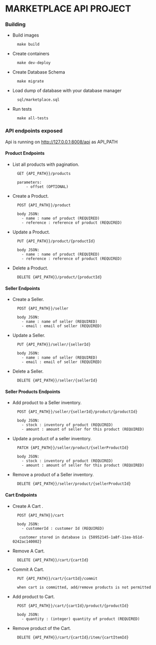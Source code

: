# MARKETPLACE API PROJECT


### Building 

- Build images

        make build
        
- Create containers

        make dev-deploy
        
- Create Database Schema
  
        make migrate   
          
- Load dump of database with your database manager

        sql/marketplace.sql

- Run tests

        make all-tests


### API endpoints exposed  

Api is running on http://127.0.0.1:8008/api as API_PATH

#### Product Endpoints

- List all products with pagination.
        
        GET {API_PATH}}/products
        
        parameters: 
            - offset (OPTIONAL)
            
- Create a Product.

        POST {API_PATH}}/product
            
        body JSON: 
          - name : name of product (REQUIRED)
          - reference : reference of product (REQUIRED)
          
- Update a Product.

        PUT {API_PATH}}/product/{productId}
            
        body JSON: 
          - name : name of product (REQUIRED)
          - reference : reference of product (REQUIRED)
          
- Delete a Product.

        DELETE {API_PATH}}/product/{productId}
          
#### Seller Endpoints
            
- Create a Seller.

        POST {API_PATH}}/seller
            
        body JSON: 
          - name : name of seller (REQUIRED)
          - email : email of seller (REQUIRED)
          
- Update a Seller.

        PUT {API_PATH}}/seller/{sellerId}
            
        body JSON: 
          - name : name of seller (REQUIRED)
          - email : email of seller (REQUIRED)
          
- Delete a Seller.

        DELETE {API_PATH}}/seller/{sellerId}  
        
#### Seller Products Endpoints
            
- Add product to a Seller inventory.

        POST {API_PATH}}/seller/{sellerId}/product/{productId}
            
        body JSON: 
          - stock : inventory of product (REQUIRED)
          - amount : amount of seller for this product (REQUIRED)
          
- Update a product of a seller inventory.

        PATCH {API_PATH}}/seller/product/{sellerProductId}
            
        body JSON: 
          - stock : inventory of product (REQUIRED)
          - amount : amount of seller for this product (REQUIRED)
          
- Remove a product of a Seller inventory.

        DELETE {API_PATH}}/seller/product/{sellerProductId}
        
#### Cart Endpoints

- Create A Cart .

        POST {API_PATH}}/cart
            
        body JSON: 
          - customerId : customer Id (REQUIRED)
          
         customer stored in database is {58952145-1a8f-11ea-b51d-0242ac140002}
          
- Remove A Cart.

        DELETE {API_PATH}}/cart/{cartId}
            
- Commit A Cart.

        PUT {API_PATH}}/cart/{cartId}/commit
        
        when cart is committed, add/remove products is not permitted
        
- Add product to Cart.

        POST {API_PATH}}/cart/{cartId}/product/{productId}
            
        body JSON: 
          - quantity : (integer) quantity of product (REQUIRED)

- Remove product of the Cart.

        DELETE {API_PATH}}/cart/{cartId}/item/{cartItemId}
                    
